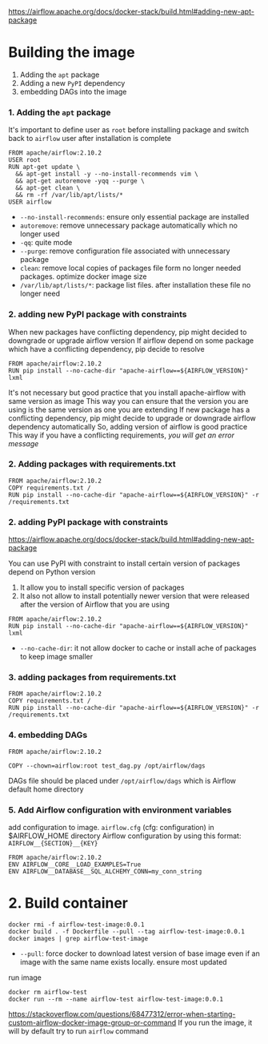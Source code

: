https://airflow.apache.org/docs/docker-stack/build.html#adding-new-apt-package

# Building the image
1. Adding the `apt` package
2. Adding a new `PyPI` dependency
3. embedding DAGs into the image

### 1. Adding the `apt` package
It's important to define user as `root` before installing package
and switch back to `airflow` user after installation is complete
```shell
FROM apache/airflow:2.10.2
USER root
RUN apt-get update \
  && apt-get install -y --no-install-recommends vim \
  && apt-get autoremove -yqq --purge \
  && apt-get clean \
  && rm -rf /var/lib/apt/lists/*
USER airflow
```
- `--no-install-recommends`: ensure only essential package are installed
- `autoremove`: remove unnecessary package automatically which no longer used
- `-qq`: quite mode
- `--purge`: remove configuration file associated with unnecessary package
- `clean`: remove local copies of packages file form no longer needed packages. optimize docker image size
- `/var/lib/apt/lists/*`: package list files. after installation these file no longer need

### 2. adding new PyPI package with constraints
When new packages have conflicting dependency, pip might decided to downgrade or upgrade airflow version
If airflow depend on some package which have a conflicting dependency, pip decide to resolve
```shell
FROM apache/airflow:2.10.2
RUN pip install --no-cache-dir "apache-airflow==${AIRFLOW_VERSION}" lxml
```
It's not necessary but good practice that you install apache-airflow with same version as image
This way you can ensure that the version you are using is the same version as one you are extending
If new package has a conflicting dependency, pip might decide to upgrade or downgrade airflow dependency automatically
So, adding version of airflow is good practice
This way if you have a conflicting requirements, *you will get an error message*

### 2. Adding packages with requirements.txt
```shell
FROM apache/airflow:2.10.2
COPY requirements.txt /
RUN pip install --no-cache-dir "apache-airflow==${AIRFLOW_VERSION}" -r /requirements.txt
```

### 2. adding PyPI package with constraints
https://airflow.apache.org/docs/docker-stack/build.html#adding-new-apt-package

You can use PyPI with constraint to install certain version of packages depend on Python version
1. It allow you to install specific version of packages
2. It also not allow to install potentially newer version that were released after the version of Airflow that you are using

```shell
FROM apache/airflow:2.10.2
RUN pip install --no-cache-dir "apache-airflow==${AIRFLOW_VERSION}" lxml
```
- `--no-cache-dir`: it not allow docker to cache or install ache of packages to keep image smaller

### 3. adding packages from requirements.txt
```shell
FROM apache/airflow:2.10.2
COPY requirements.txt /
RUN pip install --no-cache-dir "apache-airflow==${AIRFLOW_VERSION}" -r /requirements.txt
```

### 4. embedding DAGs
```shell
FROM apache/airflow:2.10.2

COPY --chown=airflow:root test_dag.py /opt/airflow/dags
```
DAGs file should be placed under `/opt/airflow/dags` which is Airflow default home directory

### 5. Add Airflow configuration with environment variables
add configuration to image. `airflow.cfg` (cfg: configuration) in $AIRFLOW_HOME directory
Airflow configuration by using this format: `AIRFLOW__{SECTION}__{KEY}`
```shell
FROM apache/airflow:2.10.2
ENV AIRFLOW__CORE__LOAD_EXAMPLES=True
ENV AIRFLOW__DATABASE__SQL_ALCHEMY_CONN=my_conn_string
```
# 2. Build container
```shell
docker rmi -f airflow-test-image:0.0.1
docker build . -f Dockerfile --pull --tag airflow-test-image:0.0.1
docker images | grep airflow-test-image
```
- `--pull`: force docker to download latest version of base image even if an image with the same name exists locally. ensure most updated

run image
```shell
docker rm airflow-test
docker run --rm --name airflow-test airflow-test-image:0.0.1
```
https://stackoverflow.com/questions/68477312/error-when-starting-custom-airflow-docker-image-group-or-command
If you run the image, it will by default try to run `airflow` command
